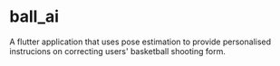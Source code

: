 # ball_ai

A flutter application that uses pose estimation to provide personalised instrucions on correcting users' basketball shooting form.
